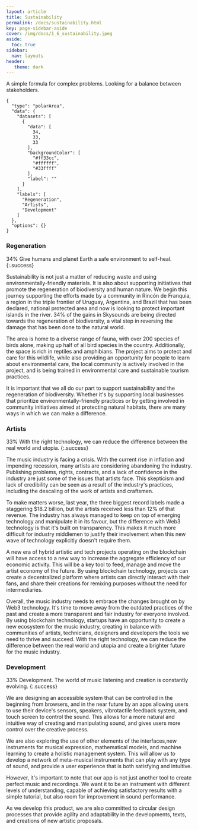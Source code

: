 ```yaml
---
layout: article
title: Sustainability
permalink: /docs/sustainability.html
key: page-sidebar-aside
cover: /img/docs/1_6_sustainability.jpeg
aside:
  toc: true
sidebar:
  nav: layouts
header:
   theme: dark
---
```

A simple formula for complex problems. Looking for a balance between stakeholders.  

```chart
{
  "type": "polarArea",
  "data": {
    "datasets": [
      {
        "data": [
          34,
          33,
          33
        ],
        "backgroundColor": [
          "#ff33cc",
          "#ffffff",
          "#33ffff"
        ],
        "label": ""
      }
    ],
    "labels": [
      "Regeneration",
      "Artists",
      "Development"
    ]
  },
  "options": {}
}
```
### Regeneration 
34% Give humans and planet Earth a safe environment to self-heal.
{:.success} 

Sustainability is not just a matter of reducing waste and using environmentally-friendly materials. It is also about supporting initiatives that promote the regeneration of biodiversity and human nature. We begin this journey supporting the efforts made by a community in Rincón de Franquia, a region in the triple frontier of Uruguay, Argentina, and Brazil that has been declared, national protected area and now is looking to protect important islands in the river. 34% of the gains in Skysounds are being directed towards the regeneration of biodiversity, a vital step in reversing the damage that has been done to the natural world. 

The area is home to a diverse range of fauna, with over 200 species of birds alone, making up half of all bird species in the country. Additionally, the space is rich in reptiles and amphibians. The project aims to protect and care for this wildlife, while also providing an opportunity for people to learn about environmental care, the local community is actively involved in the project, and is being trained in environmental care and sustainable tourism practices. 

It is important that we all do our part to support sustainability and the regeneration of biodiversity. Whether it's by supporting local businesses that prioritize environmentally-friendly practices or by getting involved in community initiatives aimed at protecting natural habitats, there are many ways in which we can make a difference.

### Artists 

33% With the right technology, we can reduce the difference between the real world and utopia.
{:.success} 

The music industry is facing a crisis. With the current rise in inflation and impending recession, many artists are considering abandoning the industry. Publishing problems, rights, contracts, and a lack of confidence in the industry are just some of the issues that artists face. This skepticism and lack of credibility can be seen as a result of the industry's practices, including the descaling of the work of artists and craftsmen.

To make matters worse, last year, the three biggest record labels made a staggering $18.2 billion, but the artists received less than 12% of that revenue. The industry has always managed to keep on top of emerging technology and manipulate it in its favour, but the difference with Web3 technology is that it's built on transparency. This makes it much more difficult for industry middlemen to justify their involvement when this new wave of technology explicitly doesn't require them.

A new era of hybrid artistic and tech projects operating on the blockchain will have access to a new way to increase the aggregate efficiency of our economic activity. This will be a key tool to feed, manage and move the artist economy of the future. By using blockchain technology, projects can create a decentralized platform where artists can directly interact with their fans, and share their creations for remixing purposes without the need for intermediaries. 

Overall, the music industry needs to embrace the changes brought on by Web3 technology. It's time to move away from the outdated practices of the past and create a more transparent and fair industry for everyone involved. By using blockchain technology, startups have an opportunity to create a new ecosystem for the music industry, creating in balance with communities of artists, technicians, designers and developers the tools we need to thrive and succeed. With the right technology, we can reduce the difference between the real world and utopia and create a brighter future for the music industry.

### Development 

33% Development. The world of music listening and creation is constantly evolving. 
{:.success} 

We are designing an accessible system that can be controlled in the beginning from browsers, and in the near future by an apps allowing users to use their device's sensors, speakers, vibrotactile feedback system, and touch screen to control the sound. This allows for a more natural and intuitive way of creating and manipulating sound, and gives users more control over the creative process.

We are also exploring the use of other elements of the interfaces,new instruments for musical expression, mathematical models, and machine learning to create a holistic management system. This will allow us to develop a network of meta-musical instruments that can play with any type of sound, and provide a user experience that is both satisfying and intuitive.

However, it's important to note that our app is not just another tool to create perfect music and recordings. We want it to be an instrument with different levels of understanding, capable of achieving satisfactory results with a simple tutorial, but also room for improvement in sound performance. 

As we develop this product, we are also committed to circular design processes that provide agility and adaptability in the developments, texts, and creations of new artistic proposals. 
